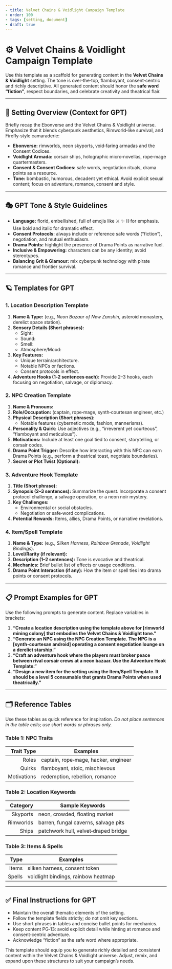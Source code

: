 ```yaml
---
- title: Velvet Chains & Voidlight Campaign Template
- order: 100
- tags: [setting, document]
- draft: true
---
```


# ⚙️ Velvet Chains & Voidlight Campaign Template

Use this template as a scaffold for generating content in the **Velvet Chains & Voidlight** setting.  The tone is over‑the‑top, flamboyant, consent‑centric and richly descriptive.  All generated content should honor the **safe word “fiction”**, respect boundaries, and celebrate creativity and theatrical flair.

---

## 🌌 Setting Overview (Context for GPT)
Briefly recap the Ebonverse and the Velvet Chains & Voidlight universe.  Emphasize that it blends cyberpunk aesthetics, Rimworld‑like survival, and Firefly‑style camaraderie:
- **Ebonverse:** rimworlds, neon skyports, void‑faring armadas and the Consent Codices.
- **Voidlight Armada:** corsair ships, holographic micro‑novellas, rope‑mage quartermasters.
- **Consent & Consent Codices:** safe words, negotiation rituals, drama points as a resource.
- **Tone:** bombastic, humorous, decadent yet ethical.  Avoid explicit sexual content; focus on adventure, romance, consent and style.

---

## 🎭 GPT Tone & Style Guidelines
- **Language:** florid, embellished, full of emojis like ⚔️ ✨ ⛓️ for emphasis.  Use bold and italic for dramatic effect.
- **Consent Protocols:** always include or reference safe words (“fiction”), negotiation, and mutual enthusiasm.
- **Drama Points:** highlight the presence of Drama Points as narrative fuel.
- **Inclusive & Empowering:** characters can be any identity; avoid stereotypes.
- **Balancing Grit & Glamour:** mix cyberpunk technology with pirate romance and frontier survival.

---

## 🪐 Templates for GPT

### 1. Location Description Template
1. **Name & Type:** (e.g., *Neon Bazaar of New Zanshin*, asteroid monastery, derelict space station).
2. **Sensory Details (Short phrases):**
   - Sight:
   - Sound:
   - Smell:
   - Atmosphere/Mood:
3. **Key Features:**
   - Unique terrain/architecture.
   - Notable NPCs or factions.
   - Consent protocols in effect.
4. **Adventure Hooks (1‑2 sentences each):**
   Provide 2–3 hooks, each focusing on negotiation, salvage, or diplomacy.

### 2. NPC Creation Template
1. **Name & Pronouns:**
2. **Role/Occupation:** (captain, rope‑mage, synth‑courtesan engineer, etc.)
3. **Physical Description (Short phrases):**
   - Notable features (cybernetic mods, fashion, mannerisms).
4. **Personality & Quirk:**
   Use adjectives (e.g., “irreverent yet courteous”, “flamboyant and meticulous”).
5. **Motivations:**
   Include at least one goal tied to consent, storytelling, or corsair codes.
6. **Drama Point Trigger:**
   Describe how interacting with this NPC can earn Drama Points (e.g., perform a theatrical toast, negotiate boundaries).
7. **Secret or Plot Twist (Optional):**

### 3. Adventure Hook Template
1. **Title (Short phrase):**
2. **Synopsis (2–3 sentences):**
   Summarize the quest.  Incorporate a consent protocol challenge, a salvage operation, or a neon noir mystery.
3. **Key Challenges:**
   - Environmental or social obstacles.
   - Negotiation or safe‑word complications.
4. **Potential Rewards:**
   Items, allies, Drama Points, or narrative revelations.

### 4. Item/Spell Template
1. **Name & Type:** (e.g., *Silken Harness*, *Rainbow Grenade*, *Voidlight Bindings*).
2. **Level/Rarity (if relevant):**
3. **Description (1–2 sentences):**
   Tone is evocative and theatrical.
4. **Mechanics:**
   Brief bullet list of effects or usage conditions.
5. **Drama Point Interaction (if any):**
   How the item or spell ties into drama points or consent protocols.

---

## 📋 Prompt Examples for GPT

Use the following prompts to generate content.  Replace variables in brackets:

1. **“Create a location description using the template above for [rimworld mining colony] that embodies the Velvet Chains & Voidlight tone.”**
2. **“Generate an NPC using the NPC Creation Template.  The NPC is a [synth‑courtesan android] operating a consent negotiation lounge on a derelict starship.”**
3. **“Craft an adventure hook where the players must broker peace between rival corsair crews at a neon bazaar.  Use the Adventure Hook Template.”**
4. **“Design a new item for the setting using the Item/Spell Template.  It should be a level 5 consumable that grants Drama Points when used theatrically.”**

---

## 🗂️ Reference Tables

Use these tables as quick reference for inspiration.  *Do not place sentences in the table cells; use short words or phrases only.*

### Table 1: NPC Traits

| Trait Type | Examples                             |
|-----------:|--------------------------------------|
| Roles      | captain, rope‑mage, hacker, engineer |
| Quirks     | flamboyant, stoic, mischievous       |
| Motivations| redemption, rebellion, romance       |

### Table 2: Location Keywords

| Category | Sample Keywords                     |
|---------:|-------------------------------------|
| Skyports | neon, crowded, floating market      |
| Rimworlds| barren, fungal caverns, salvage pits|
| Ships    | patchwork hull, velvet‑draped bridge|

### Table 3: Items & Spells

| Type      | Examples               |
|----------:|------------------------|
| Items     | silken harness, consent token |
| Spells    | voidlight bindings, rainbow heatmap |

---

## ✅ Final Instructions for GPT
- Maintain the overall thematic elements of the setting.
- Follow the template fields strictly; do not omit key sections.
- Use short phrases in tables and concise bullet points for mechanics.
- Keep content PG‑13: avoid explicit detail while hinting at romance and consent‑centric adventure.
- Acknowledge “fiction” as the safe word where appropriate.

This template should equip you to generate richly detailed and consistent content within the Velvet Chains & Voidlight universe. Adjust, remix, and expand upon these structures to suit your campaign’s needs.
